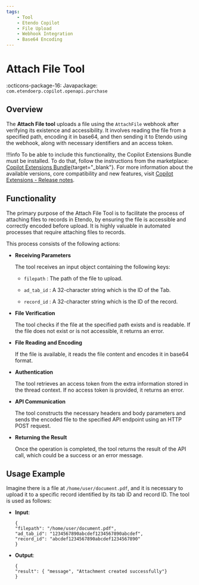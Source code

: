 ```yaml
---
tags:
    - Tool
    - Etendo Copilot
    - File Upload
    - Webhook Integration
    - Base64 Encoding
---
```


# Attach File Tool

:octicons-package-16: Javapackage: `com.etendoerp.copilot.openapi.purchase`

## Overview

The **Attach File tool** uploads a file using the `AttachFile` webhook after verifying its existence and accessibility. It involves reading the file from a specified path, encoding it in base64, and then sending it to Etendo using the webhook, along with necessary identifiers and an access token.

!!!info
    To be able to include this functionality, the Copilot Extensions Bundle must be installed. To do that, follow the instructions from the marketplace: [Copilot Extensions Bundle](https://marketplace.etendo.cloud/?#/product-details?module=82C5DA1B57884611ABA8F025619D4C05){target="\_blank"}. For more information about the available versions, core compatibility and new features, visit [Copilot Extensions - Release notes](../../../whats-new/release-notes/etendo-copilot/bundles/release-notes.md).

## Functionality

The primary purpose of the Attach File Tool is to facilitate the process of attaching files to records in Etendo, by ensuring the file is accessible and correctly encoded before upload. It is highly valuable in automated processes that require attaching files to records. 

This process consists of the following actions:

- **Receiving Parameters**

    The tool receives an input object containing the following keys:

    - `filepath` : The path of the file to upload.

    - `ad_tab_id` : A 32-character string which is the ID of the Tab.

    - `record_id` : A 32-character string which is the ID of the record.

- **File Verification**

    The tool checks if the file at the specified path exists and is readable. If the file does not exist or is not accessible, it returns an error.

- **File Reading and Encoding**

    If the file is available, it reads the file content and encodes it in base64 format.

- **Authentication**

    The tool retrieves an access token from the extra information stored in the thread context. If no access token is provided, it returns an error.

- **API Communication**

    The tool constructs the necessary headers and body parameters and sends the encoded file to the specified API endpoint using an HTTP POST request.

- **Returning the Result**

    Once the operation is completed, the tool returns the result of the API call, which could be a success or an error message.

## Usage Example

Imagine there is a file at `/home/user/document.pdf`, and it is necessary to upload it to a specific record identified by its tab ID and record ID. The tool is used as follows:

- **Input**:

    ```
    {
    "filepath": "/home/user/document.pdf",
    "ad_tab_id": "1234567890abcdef1234567890abcdef",
    "record_id": "abcdef1234567890abcdef1234567890"
    }
    ```

- **Output**:

    ```
    {
    "result": { "message", "Attachment created successfully"}
    }
    ```
